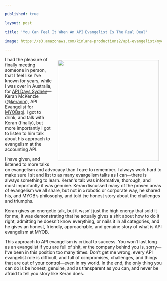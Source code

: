 ---
published: true
layout: post
title: 'You Can Feel It When An API Evangelist Is The Real Deal'
image: https://s3.amazonaws.com/kinlane-productions2/api-evangelist/myob/keran-mckenzie-myob.png
---

<p><a href="https://twitter.com/keranm"><img style="padding: 10px;" src="https://s3.amazonaws.com/kinlane-productions2/api-evangelist/myob/keran-mckenzie-myob.png" alt="" width="325" align="right" /></a>
<p>I had the pleasure of finally meeting someone in person, that I feel like I&rsquo;ve known for years, while I was over in Australia, for <a href="http://syd.apidays.io/">API Days Sydney</a>&mdash;Keran McKenzie (<a href="https://twitter.com/keranm">@keranm</a>), API Evangelist for <a href="http://developer.myob.com/">MYOBapi</a>. I got to drink, and talk with Keran (finally), but more importantly I got to listen to him talk about his approach to evangelism at the accounting API.
<p>I have given, and listened to more talks on evangelism and advocacy than I care to remember. I always work hard to make sure I sit and list to as many evangelism talks as I can&mdash;there is always something to learn. Keran's talk was informative, thorough, and most importantly it was genuine. Keran discussed many of the proven areas of evangelism we all share, but not in a robotic or corporate way, he shared his, and MYOB&rsquo;s philosophy, and told the honest story about the challenges and triumphs.
<p>Keran gives an energetic talk, but it wasn&rsquo;t just the high energy that sold it for me, it was demonstrating that he actually gives a shit about how to do it right, admitting he doesn&rsquo;t know everything, or nails it in all categories, and he gives an honest, friendly, approachable, and genuine story of what is API evangelism at MYOB.
<p>This approach to API evangelism is critical to success. You won&rsquo;t last long as an evangelist if you are full of shit, or the company behind you is, sorry&mdash;I&rsquo;ve been in this position too many times. Don&rsquo;t get me wrong, every API evangelist role is difficult, and full of compromises, challenges, and things that are out of your control&mdash;even in my world. In the end, the only thing you can do is be honest, genuine, and as transparent as you can, and never be afraid to tell you story like Keran does.

